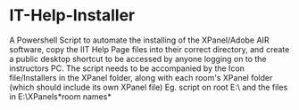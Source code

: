 # IT-Help-Installer
 A Powershell Script to automate the installing of the XPanel/Adobe AIR  software, copy the IIT Help Page files into their correct directory, and create a public desktop shortcut to be accessed by anyone logging on to the instructors PC. 
 The script needs to be accompanied by the Icon file/Installers in the XPanel folder, along with each room's XPanel folder (which should include its own XPanel file)  Eg. script on root E:\ and the files in E:\XPanels\*room names*
